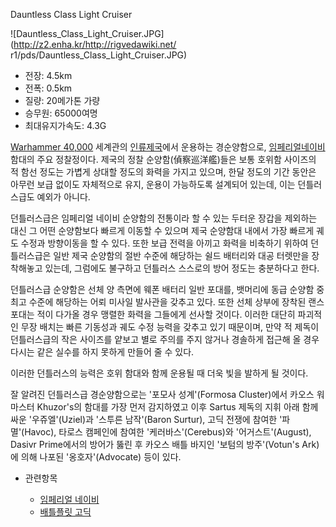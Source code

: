 Dauntless Class Light Cruiser

![Dauntless_Class_Light_Cruiser.JPG](http://z2.enha.kr/http://rigvedawiki.net/
r1/pds/Dauntless_Class_Light_Cruiser.JPG)

  * 전장: 4.5km
  * 전폭: 0.5km
  * 질량: 20메가톤 가량
  * 승무원: 65000여명
  * 최대유지가속도: 4.3G  

[Warhammer 40,000](Warhammer%2040%2C000.md) 세계관의
[인류제국](%EC%9D%B8%EB%A5%98%EC%A0%9C%EA%B5%AD.md)에서 운용하는 경순양함으로, [임페리얼네이비](%EC%9E%84%ED%8E%98%EB%A6%AC%EC%96%BC%20%EB%84%A4%EC%9D%B4%EB%B9%84.md)
함대의 주요 정찰정이다. 제국의 정찰 순양함(偵察巡洋艦)들은 보통 호위함 사이즈의 적 함선 정도는 가볍게 상대할 정도의 화력을 가지고
있으며, 한달 정도의 기간 동안은 아무런 보급 없이도 자체적으로 유지, 운용이 가능하도록 설계되어 있는데, 이는 던틀러스급도 예외가 아니다.

던틀러스급은 임페리얼 네이비 순양함의 전통이라 할 수 있는 두터운 장갑을 제외하는 대신 그 어떤 순양함보다 빠르게 이동할 수 있으며 제국
순양함대 내에서 가장 빠르게 궤도 수정과 방향이동을 할 수 있다. 또한 보급 전력을 아끼고 화력을 비축하기 위하여 던틀러스급은 일반 제국
순양함의 절반 수준에 해당하는 쉴드 배터리와 대공 터렛만을 장착해놓고 있는데, 그럼에도 불구하고 던틀러스 스스로의 방어 정도는 충분하다고
한다.

던틀러스급 순양함은 선체 양 측면에 웨폰 배터리 일반 포대를, 뱃머리에 동급 순양함 중 최고 수준에 해당하는 어뢰 미사일 발사관을 갖추고
있다. 또한 선체 상부에 장착된 랜스 포대는 적이 다가올 경우 맹렬한 화력을 그들에게 선사할 것이다. 이러한 대단히 파괴적인 무장 배치는
빠른 기동성과 궤도 수정 능력을 갖추고 있기 때문이며, 만약 적 제독이 던틀러스급의 작은 사이즈를 얕보고 별로 주의를 주지 않거나 경솔하게
접근해 올 경우 다시는 같은 실수를 하지 못하게 만들어 줄 수 있다.

이러한 던틀러스의 능력은 호위 함대와 함께 운용될 때 더욱 빛을 발하게 될 것이다.

잘 알려진 던틀러스급 경순양함으로는 '포모사 성계'(Formosa Cluster)에서 카오스 워마스터 Khuzor's의 함대를 가장 먼저
감지하였고 이후 Sartus 제독의 지휘 아래 함께 싸운 '우쥬엘'(Uziel)과 '스투른 남작'(Baron Surtur), 고딕 전쟁에
참여한 '파멸'(Havoc), 타로스 캠페인에 참여한 '케러바스'(Cerebus)와 '어거스트'(August), Dasivr Prime에서의
방어가 뚫린 후 카오스 배틀 바지인 '보텀의 방주'(Votun's Ark)에 의해 나포된 '옹호자'(Advocate) 등이 있다.

  * 관련항목  

    * [임페리얼 네이비](%EC%9E%84%ED%8E%98%EB%A6%AC%EC%96%BC%20%EB%84%A4%EC%9D%B4%EB%B9%84.md)
    * [배틀플릿 고딕](%EB%B0%B0%ED%8B%80%ED%94%8C%EB%A6%BF%20%EA%B3%A0%EB%94%95.md)  

